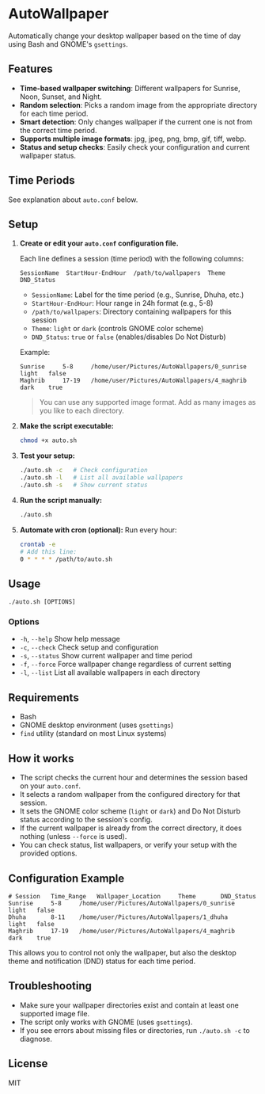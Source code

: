 # AutoWallpaper

Automatically change your desktop wallpaper based on the time of day using Bash and GNOME's `gsettings`.

## Features
- **Time-based wallpaper switching**: Different wallpapers for Sunrise, Noon, Sunset, and Night.
- **Random selection**: Picks a random image from the appropriate directory for each time period.
- **Smart detection**: Only changes wallpaper if the current one is not from the correct time period.
- **Supports multiple image formats**: jpg, jpeg, png, bmp, gif, tiff, webp.
- **Status and setup checks**: Easily check your configuration and current wallpaper status.

## Time Periods
See explanation about `auto.conf` below.

## Setup
1. **Create or edit your `auto.conf` configuration file.**

   Each line defines a session (time period) with the following columns:

   ```
   SessionName  StartHour-EndHour  /path/to/wallpapers  Theme  DND_Status
   ```
   - `SessionName`: Label for the time period (e.g., Sunrise, Dhuha, etc.)
   - `StartHour-EndHour`: Hour range in 24h format (e.g., 5-8)
   - `/path/to/wallpapers`: Directory containing wallpapers for this session
   - `Theme`: `light` or `dark` (controls GNOME color scheme)
   - `DND_Status`: `true` or `false` (enables/disables Do Not Disturb)

   Example:
   ```
   Sunrise     5-8     /home/user/Pictures/AutoWallpapers/0_sunrise    light   false
   Maghrib     17-19   /home/user/Pictures/AutoWallpapers/4_maghrib    dark    true
   ```

   > You can use any supported image format. Add as many images as you like to each directory.

2. **Make the script executable:**
   ```bash
   chmod +x auto.sh
   ```

3. **Test your setup:**
   ```bash
   ./auto.sh -c   # Check configuration
   ./auto.sh -l   # List all available wallpapers
   ./auto.sh -s   # Show current status
   ```

4. **Run the script manually:**
   ```bash
   ./auto.sh
   ```

5. **Automate with cron (optional):**
   Run every hour:
   ```bash
   crontab -e
   # Add this line:
   0 * * * * /path/to/auto.sh
   ```

## Usage
```
./auto.sh [OPTIONS]
```

### Options
- `-h`, `--help`     Show help message
- `-c`, `--check`    Check setup and configuration
- `-s`, `--status`   Show current wallpaper and time period
- `-f`, `--force`    Force wallpaper change regardless of current setting
- `-l`, `--list`     List all available wallpapers in each directory

## Requirements
- Bash
- GNOME desktop environment (uses `gsettings`)
- `find` utility (standard on most Linux systems)

## How it works
- The script checks the current hour and determines the session based on your `auto.conf`.
- It selects a random wallpaper from the configured directory for that session.
- It sets the GNOME color scheme (`light` or `dark`) and Do Not Disturb status according to the session's config.
- If the current wallpaper is already from the correct directory, it does nothing (unless `--force` is used).
- You can check status, list wallpapers, or verify your setup with the provided options.

## Configuration Example

```
# Session   Time_Range   Wallpaper_Location     Theme       DND_Status
Sunrise     5-8     /home/user/Pictures/AutoWallpapers/0_sunrise    light   false
Dhuha       8-11    /home/user/Pictures/AutoWallpapers/1_dhuha      light   false
Maghrib     17-19   /home/user/Pictures/AutoWallpapers/4_maghrib    dark    true
```

This allows you to control not only the wallpaper, but also the desktop theme and notification (DND) status for each time period.

## Troubleshooting
- Make sure your wallpaper directories exist and contain at least one supported image file.
- The script only works with GNOME (uses `gsettings`).
- If you see errors about missing files or directories, run `./auto.sh -c` to diagnose.

## License
MIT 